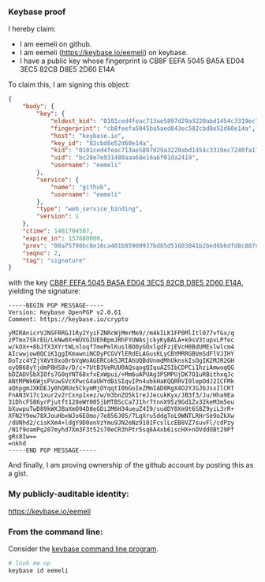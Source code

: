 ### Keybase proof

I hereby claim:

  * I am eemeli on github.
  * I am eemeli (https://keybase.io/eemeli) on keybase.
  * I have a public key whose fingerprint is CB8F EEFA 5045 BA5A ED04  3EC5 82CB D8E5 2D60 E14A

To claim this, I am signing this object:

```json
{
    "body": {
        "key": {
            "eldest_kid": "0101ced4feac713ae5897d29a3220abd1454c3319ec7240fa17f7db3655c68753a010a",
            "fingerprint": "cb8feefa5045ba5aed043ec582cbd8e52d60e14a",
            "host": "keybase.io",
            "key_id": "82cbd8e52d60e14a",
            "kid": "0101ced4feac713ae5897d29a3220abd1454c3319ec7240fa17f7db3655c68753a010a",
            "uid": "bc28e7e931480aaa68e16a6f01da2419",
            "username": "eemeli"
        },
        "service": {
            "name": "github",
            "username": "eemeli"
        },
        "type": "web_service_binding",
        "version": 1
    },
    "ctime": 1481704587,
    "expire_in": 157680000,
    "prev": "00a75798bc8e16ca401b05900937bd85d51603841b2bed6b6dfd8c807c1490d9",
    "seqno": 2,
    "tag": "signature"
}
```

with the key [CB8F EEFA 5045 BA5A ED04  3EC5 82CB D8E5 2D60 E14A](https://keybase.io/eemeli), yielding the signature:

```
-----BEGIN PGP MESSAGE-----
Version: Keybase OpenPGP v2.0.61
Comment: https://keybase.io/crypto

yMIRAnicrVJNSFRRGJ1Ry2YyiFZNRcWjMmrMe9//m4kILK1FP0MlItl077vfGx/q
zPTmx7SkrEU/LkNw0X+WUVGIUEhBpmJRhFYUWAsjckyKyBALA+k9sV3tupvLPfec
w/kOX++8bJfX3XYrtWLnloqf7mePmlKuslBO0yGOxlgdFzjEVcH0BdUMEslwlcm4
AIcwwjow0QCiK1ggIKmawniNCDyPCGVYlERdELAGusKLyCBYMRRGBVmSdFlVJIHY
DoTzc4YZjYAVt8xo0rbVqWoAGERCokSJRIAhUQBdUnmdMhUknskIsOgIK2MJR2GH
oyQB68yYjdmP8HS8v/D/c+7UtB3VeRUU0AQsqogQIquAZSIbCDPCi1hziAmwoqQG
bDZADVSbXIOfs7G0qYNT68xfxExWpui/+Mm6uAPUAg3PSMPUjDK7O1uRBithxqJc
ANtMPWk6WjsPVuwSVcXPwcG4aUHYdBiSIqvIPn4ubkHaKQQRRVI0lepOdJ2ICFMk
aQhpgmJXKDEJy0hQRUx5CkymMjOYqqtI0bGoIeZMmIAD0RgX4O2YJGJbJsxIlCRT
FnAN3V17c1xur2v2rCxnp1xez/w/m3bnZO5k1reJJecukKyx/JB3f3/Ju/Hha9Ea
31DhcF586yrPjutft128eWY005jbMTBScCa7J1hr7tnnX95z9Gd1Zv32keM3m5eu
bXuwpuTwD89kWXJBaXmO94D8eGDi2M6H34ueuZ4I9/sudDY0Xm9t6S8Z9yiL3rR+
XFN2Y9ew78XJouHbxWJo6EOmo/7e856J05/7LqXru5ddqToL9WNTLRHrSe9oZkXw
/dUNhd2/cisKXm4+ldgY9D0onVzYmu9JN2eNz9101FcslLcEB8VZ7suvFl/cdPzy
/N1f9oamPq207myhd7Xm3F3t52s70eCR3hPtr5sq6A4xb6iscHX+nOVddOBt29Pf
gRs8Iw==
=nkhd
-----END PGP MESSAGE-----

```

And finally, I am proving ownership of the github account by posting this as a gist.

### My publicly-auditable identity:

https://keybase.io/eemeli

### From the command line:

Consider the [keybase command line program](https://keybase.io/download).

```bash
# look me up
keybase id eemeli
```
